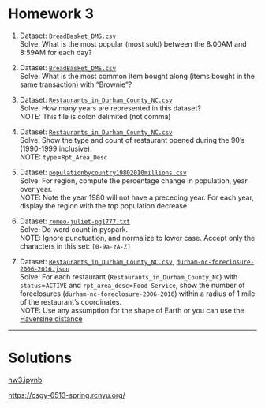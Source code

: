 # Homework 3

1. Dataset: [`BreadBasket_DMS.csv`](./BreadBasket_DMS.csv) \
   Solve: What is the most popular (most sold) between the 8:00AM and 8:59AM for each day?

2. Dataset: [`BreadBasket_DMS.csv`](./BreadBasket_DMS.csv) \
   Solve: What is the most common item bought along (items bought in the same transaction) with “Brownie”?

3. Dataset: [`Restaurants_in_Durham_County_NC.csv`](./Restaurants_in_Durham_County_NC.csv) \
   Solve: How many years are represented in this dataset? \
   NOTE: This file is colon delimited (not comma)

4. Dataset: [`Restaurants_in_Durham_County_NC.csv`](./Restaurants_in_Durham_County_NC.csv) \
   Solve: Show the type and count of restaurant opened during the 90’s (1990-1999 inclusive). \
   NOTE: `type`=`Rpt_Area_Desc`

5. Dataset: [`populationbycountry19802010millions.csv`](./populationbycountry19802010millions.csv) \
   Solve: For region, compute the percentage change in population, year over year. \
   NOTE: Note the year 1980 will not have a preceding year. For each year, display the region with the top population decrease

6. Dataset: [`romeo-juliet-pg1777.txt`](./romeo-juliet-pg1777.txt) \
   Solve: Do word count in pyspark. \
   NOTE: Ignore punctuation, and normalize to lower case. Accept only the characters in this set: `[0-9a-zA-Z]`

7. Dataset: [`Restaurants_in_Durham_County_NC.csv`](./Restaurants_in_Durham_County_NC.csv), [`durham-nc-foreclosure-2006-2016.json`](./durham-nc-foreclosure-2006-2016.json) \
   Solve: For each restaurant (`Restaurants_in_Durham_County_NC`) with `status`=`ACTIVE` and `rpt_area_desc`=`Food Service`, show the number of foreclosures (`durham-nc-foreclosure-2006-2016`) within a radius of 1 mile of the restaurant’s coordinates. \
   NOTE: Use any assumption for the shape of Earth or you can use the [Haversine distance](https://pypi.org/project/haversine/)

---

# Solutions

[hw3.ipynb](./hw3.ipynb)

https://csgy-6513-spring.rcnyu.org/
